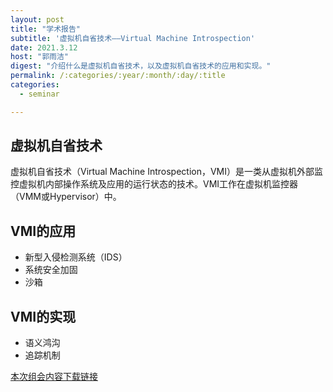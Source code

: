 ```yaml
---
layout: post
title: "学术报告"
subtitle: '虚拟机自省技术——Virtual Machine Introspection'
date: 2021.3.12
host: "郭雨洁"
digest: "介绍什么是虚拟机自省技术，以及虚拟机自省技术的应用和实现。"
permalink: /:categories/:year/:month/:day/:title
categories:
  - seminar

---
```


## 虚拟机自省技术
虚拟机自省技术（Virtual Machine Introspection，VMI）是一类从虚拟机外部监控虚拟机内部操作系统及应用的运行状态的技术。VMI工作在虚拟机监控器（VMM或Hypervisor）中。

## VMI的应用
+ 新型入侵检测系统（IDS）
+ 系统安全加固
+ 沙箱

## VMI的实现
+ 语义鸿沟
+ 追踪机制


[本次组会内容下载链接](https://github.com/xxycfhb/pku_exploit_files/blob/main/seminar/20210323-VMI.pptx)